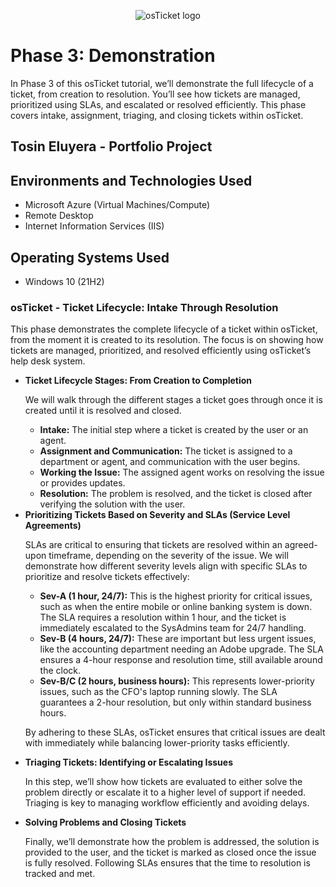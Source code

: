<p align="center">
<img src="https://i.imgur.com/Clzj7Xs.png" alt="osTicket logo"/>
</p>

<h1>Phase 3: Demonstration</h1>

<p>In Phase 3 of this osTicket tutorial, we’ll demonstrate the full lifecycle of a ticket, from creation to resolution. You’ll see how tickets are managed, prioritized using SLAs, and escalated or resolved efficiently. This phase covers intake, assignment, triaging, and closing tickets within osTicket.</p>

<h2>Tosin Eluyera - Portfolio Project</h2>

<h2>Environments and Technologies Used</h2>

- Microsoft Azure (Virtual Machines/Compute)
- Remote Desktop
- Internet Information Services (IIS)

<h2>Operating Systems Used </h2>

- Windows 10</b> (21H2)

<h3>osTicket - Ticket Lifecycle: Intake Through Resolution</h3>

<p>This phase demonstrates the complete lifecycle of a ticket within osTicket, from the moment it is created to its resolution. The focus is on showing how tickets are managed, prioritized, and resolved efficiently using osTicket’s help desk system.</p>

<ul>
  <li><strong>Ticket Lifecycle Stages: From Creation to Completion</strong>
    <p>We will walk through the different stages a ticket goes through once it is created until it is resolved and closed.</p>
    <ul>
      <li><strong>Intake:</strong> The initial step where a ticket is created by the user or an agent.</li>
      <li><strong>Assignment and Communication:</strong> The ticket is assigned to a department or agent, and communication with the user begins.</li>
      <li><strong>Working the Issue:</strong> The assigned agent works on resolving the issue or provides updates.</li>
      <li><strong>Resolution:</strong> The problem is resolved, and the ticket is closed after verifying the solution with the user.</li>
    </ul>
  </li>

  <li><strong>Prioritizing Tickets Based on Severity and SLAs (Service Level Agreements)</strong>
    <p>SLAs are critical to ensuring that tickets are resolved within an agreed-upon timeframe, depending on the severity of the issue. We will demonstrate how different severity levels align with specific SLAs to prioritize and resolve tickets effectively:</p>
    <ul>
      <li><strong>Sev-A (1 hour, 24/7):</strong> This is the highest priority for critical issues, such as when the entire mobile or online banking system is down. The SLA requires a resolution within 1 hour, and the ticket is immediately escalated to the SysAdmins team for 24/7 handling.</li>
      <li><strong>Sev-B (4 hours, 24/7):</strong> These are important but less urgent issues, like the accounting department needing an Adobe upgrade. The SLA ensures a 4-hour response and resolution time, still available around the clock.</li>
      <li><strong>Sev-B/C (2 hours, business hours):</strong> This represents lower-priority issues, such as the CFO's laptop running slowly. The SLA guarantees a 2-hour resolution, but only within standard business hours.</li>
    </ul>
    <p>By adhering to these SLAs, osTicket ensures that critical issues are dealt with immediately while balancing lower-priority tasks efficiently.</p>
  </li>

  <li><strong>Triaging Tickets: Identifying or Escalating Issues</strong>
    <p>In this step, we’ll show how tickets are evaluated to either solve the problem directly or escalate it to a higher level of support if needed. Triaging is key to managing workflow efficiently and avoiding delays.</p>
  </li>

  <li><strong>Solving Problems and Closing Tickets</strong>
    <p>Finally, we’ll demonstrate how the problem is addressed, the solution is provided to the user, and the ticket is marked as closed once the issue is fully resolved. Following SLAs ensures that the time to resolution is tracked and met.</p>
  </li>
</ul>
